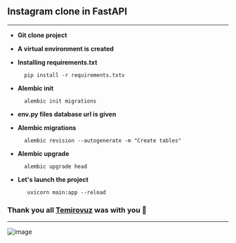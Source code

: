 ## Instagram clone in FastAPI

___

* **Git clone project**
* **A virtual environment is created**
* **Installing requirements.txt**

        pip install -r requirements.txtv
* **Alembic init**

        alembic init migrations
* **env.py files database url is given**
* **Alembic migrations**

        alembic revision --autogenerate -m "Create tables"
* **Alembic upgrade**

        alembic upgrade head
* **Let's launch the project**

         uvicorn main:app --reload



### Thank you all [Temirovuz](https://github.com/temirovuz) was with you 🙂
___

![image](https://github.com/temirovuz/news_FastAPI/assets/100820263/ad07393e-59de-4374-83af-3fd6987a7b27)
